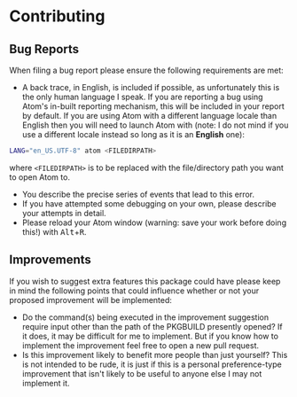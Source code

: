 # Contributing

## Bug Reports
When filing a bug report please ensure the following requirements are met:

* A back trace, in English, is included if possible, as unfortunately this is the only human language I speak. If you are reporting a bug using Atom's in-built reporting mechanism, this will be included in your report by default. If you are using Atom with a different language locale than English then you will need to launch Atom with (note: I do not mind if you use a different locale instead so long as it is an **English** one):

```bash
LANG="en_US.UTF-8" atom <FILEDIRPATH>
```

where `<FILEDIRPATH>` is to be replaced with the file/directory path you want to open Atom to.

* You describe the precise series of events that lead to this error.
* If you have attempted some debugging on your own, please describe your attempts in detail.
* Please reload your Atom window (warning: save your work before doing this!) with <kbd>Alt</kbd>+<kbd>R</kbd>.

## Improvements
If you wish to suggest extra features this package could have please keep in mind the following points that could influence whether or not your proposed improvement will be implemented:

* Do the command(s) being executed in the improvement suggestion require input other than the path of the PKGBUILD presently opened? If it does, it may be difficult for me to implement. But if you know how to implement the improvement feel free to open a new pull request.
* Is this improvement likely to benefit more people than just yourself? This is not intended to be rude, it is just if this is a personal preference-type improvement that isn't likely to be useful to anyone else I may not implement it.
